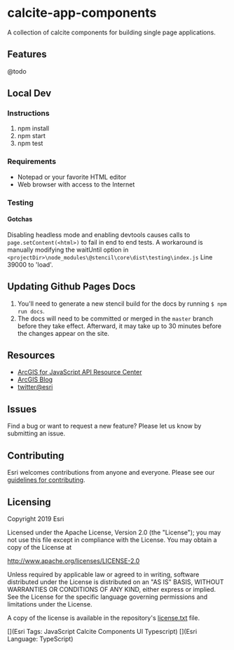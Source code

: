 # calcite-app-components

A collection of calcite components for building single page applications.

## Features

@todo

## Local Dev

### Instructions

1. npm install
2. npm start
3. npm test

### Requirements

- Notepad or your favorite HTML editor
- Web browser with access to the Internet

### Testing
#### Gotchas
Disabling headless mode and enabling devtools causes calls to `page.setContent(<html>)` to fail in end to end tests.
A workaround is manually modifying the waitUntil option in `<projectDir>\node_modules\@stencil\core\dist\testing\index.js` Line 39000 to 'load'.

## Updating Github Pages Docs
1. You'll need to generate a new stencil build for the docs by running `$ npm run docs`.
1. The docs will need to be committed or merged in the `master` branch before they take effect. Afterward, it may take up to 30 minutes before the changes appear on the site. 

## Resources

- [ArcGIS for JavaScript API Resource Center](http://help.arcgis.com/en/webapi/javascript/arcgis/index.html)
- [ArcGIS Blog](http://blogs.esri.com/esri/arcgis/)
- [twitter@esri](http://twitter.com/esri)

## Issues

Find a bug or want to request a new feature? Please let us know by submitting an issue.

## Contributing

Esri welcomes contributions from anyone and everyone. Please see our [guidelines for contributing](https://github.com/esri/contributing).

## Licensing

Copyright 2019 Esri

Licensed under the Apache License, Version 2.0 (the "License");
you may not use this file except in compliance with the License.
You may obtain a copy of the License at

http://www.apache.org/licenses/LICENSE-2.0

Unless required by applicable law or agreed to in writing, software
distributed under the License is distributed on an "AS IS" BASIS,
WITHOUT WARRANTIES OR CONDITIONS OF ANY KIND, either express or implied.
See the License for the specific language governing permissions and
limitations under the License.

A copy of the license is available in the repository's [license.txt](https://raw.github.com/Esri/quickstart-map-js/master/license.txt) file.

[](Esri Tags: JavaScript Calcite Components UI Typescript)
[](Esri Language: TypeScript)​
